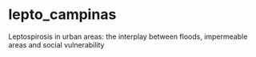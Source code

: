 # lepto_campinas

Leptospirosis in urban areas: the interplay between floods, impermeable areas and social vulnerability

